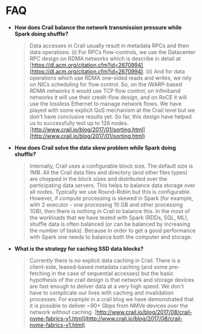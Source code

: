 # FAQ

* **How does Crail balance the network transmission pressure while Spark doing shuffle?**

  > Data accesses in Crail usually result in metadata RPCs and then data operations. \(i\) For RPCs flow-controls, we use the Datacenter RPC design on RDMA networks which is describe in detail at [https://dl.acm.org/citation.cfm?id=2670994](https://dl.acm.org/citation.cfm?id=2670994). \(ii\) And for data operations which use RDMA one-sided reads and writes, we rely on NICs scheduling for flow control. So, on the iWARP-based RDMA networks it would use TCP flow control, on Infiniband networks it will use their credit-flow design, and on RoCE it will use the lossless Ethernet to manage network flows. We have played with some explicit QoS mechanism at the Crail level but we don't have conclusive results yet. So far, this design have helped us to successfully test up to 128 nodes. [http://www.crail.io/blog/2017/01/sorting.html](http://www.crail.io/blog/2017/01/sorting.html)



* **How does Crail solve the data skew problem while Spark doing shuffle?**

  > Internally, Crail uses a configurable block size. The default size is 1MB. All the Crail data files and directory \(and other files types\) are chopped in the block sizes and distributed over the participating data servers. This helps to balance data storage over all nodes. Typically we use Round-Robin but this is configurable. However, if compute processing is skewed in Spark \(for example, with 2 executor - one processing 10 GB and other processing 1GB\), then there is nothing in Crail to balance this. In the most of the workloads that we have tested with Spark \(RDDs, SQL, ML\), shuffle data is often balanced \(or can be balanced by increasing the number of tasks\). Because in order to get a good performance with Spark one needs to balance both the computer and storage.



* **What is the strategy for caching SSD data blocks?**

  > Currently there is no explicit data caching in Crail. There is a client-side, leased-based metadata caching \(and some pre-fetching in the case of sequential accesses\) but the basic hypothesis of the crail design is that network and storage devices are fast enough to deliver data at a very high speed. We don't have to complicate our lives with caching and invalidation processes. For example in a crail blog we have demonstrated that it is possible to deliver ~90+ Gbps from NMVe devices over the network without caching. [http://www.crail.io/blog/2017/08/crail-nvme-fabrics-v1.html](http://www.crail.io/blog/2017/08/crail-nvme-fabrics-v1.html)



